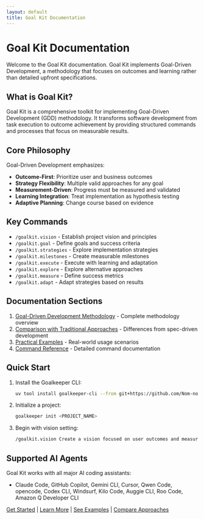 ```yaml
---
layout: default
title: Goal Kit Documentation
---
```


# Goal Kit Documentation

Welcome to the Goal Kit documentation. Goal Kit implements Goal-Driven Development, a methodology that focuses on outcomes and learning rather than detailed upfront specifications.

## What is Goal Kit?

Goal Kit is a comprehensive toolkit for implementing Goal-Driven Development (GDD) methodology. It transforms software development from task execution to outcome achievement by providing structured commands and processes that focus on measurable results.

## Core Philosophy

Goal-Driven Development emphasizes:

- **Outcome-First**: Prioritize user and business outcomes
- **Strategy Flexibility**: Multiple valid approaches for any goal
- **Measurement-Driven**: Progress must be measured and validated
- **Learning Integration**: Treat implementation as hypothesis testing
- **Adaptive Planning**: Change course based on evidence

## Key Commands

- `/goalkit.vision` - Establish project vision and principles
- `/goalkit.goal` - Define goals and success criteria
- `/goalkit.strategies` - Explore implementation strategies
- `/goalkit.milestones` - Create measurable milestones
- `/goalkit.execute` - Execute with learning and adaptation
- `/goalkit.explore` - Explore alternative approaches
- `/goalkit.measure` - Define success metrics
- `/goalkit.adapt` - Adapt strategies based on results

## Documentation Sections

1. [Goal-Driven Development Methodology](./goal-driven.md) - Complete methodology overview
2. [Comparison with Traditional Approaches](./comparison.md) - Differences from spec-driven development
3. [Practical Examples](./examples.md) - Real-world usage scenarios
4. [Command Reference](./toc.md) - Detailed command documentation

## Quick Start

1. Install the Goalkeeper CLI:
   ```bash
   uv tool install goalkeeper-cli --from git+https://github.com/Nom-nom-hub/goal-kit.git
   ```

2. Initialize a project:
   ```bash
   goalkeeper init <PROJECT_NAME>
   ```

3. Begin with vision setting:
   ```bash
   /goalkit.vision Create a vision focused on user outcomes and measurable success
   ```

## Supported AI Agents

Goal Kit works with all major AI coding assistants:
- Claude Code, GitHub Copilot, Gemini CLI, Cursor, Qwen Code, opencode, Codex CLI, Windsurf, Kilo Code, Auggie CLI, Roo Code, Amazon Q Developer CLI

[Get Started](./index.md) | [Learn More](./goal-driven.md) | [See Examples](./examples.md) | [Compare Approaches](./comparison.md)